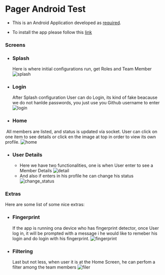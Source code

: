 # Pager Android Test
- This is an Android Application developed as [required](https://gist.github.com/Chompas/2d235019f2d1e38086d17e71f53fafc5#file-android-task-md).

- To install the app please follow this [link](https://rink.hockeyapp.net/apps/e352ea040fc6452da2e94e6ba19bf829/app_versions/1)

### Screens

- ### Splash
  Here is where initial configurations run, get Roles and Team Member
  ![splash](https://www.dropbox.com/s/hoxfp7foj36imra/splash_screen.png?dl=0)
  
- ### Login
  After Splash configuration User can do Login, its kind of fake beacause we do not hanlde passwords, you just use you Github username to enter
  ![login](https://lh5.googleusercontent.com/9oADS_UPZfwqRyYTFBE66YeuKSKwlJMAv9Kf2Rw4u1A7guiizB4k7MpGfqEht288EN8FPFYIFiDBzlE=w2560-h1310-rw)

- ### Home
  All members are listed, and status is updated vía socket. User can click on one item to see details or click en the image at top in order to view its own profile.
  ![home](https://lh6.googleusercontent.com/P9vAIxUpjqZwWelEmFUwJqEDnUJFACAO1ne0iOZc9q0Y0dSMZLH_Svu8aKbXXM3DuWHm5HL4JEoU8gk=w2560-h1310-rw)

- ### User Details
  - Here we have two functionalities, one is when User enter to see a Member Details
  ![detail](https://lh4.googleusercontent.com/W34kaFjnANOThm8ETBt9Cn9DBtH4r836zOTGWFzzuZnjM-lS7_uFeKeremQm1ATvTUfq_g6fk5CDV6g=w2560-h1310-rw)
  - And also if enters in his profile he can change his status
  ![change_status](https://lh3.googleusercontent.com/HPVQ2sAJjnh5bBENHsGsNhdC-TtiQuIe77lwAvRLoY88-Lw1YrS6PFrwkIAwPqT-EKfN-s_dPI25_Ps=w2560-h1310-rw)

### Extras
  Here are some list of some nice extras:
  
- ### Fingerprint
  If the app is running ona device who has fingerprint detector, once User log in, it will be prompted with a message i he would like to remeber his login and do login with his fingerprint.
  ![fingerprint](https://lh6.googleusercontent.com/42x9yry3AXdX45mrNftl7vsW2mWBQ5jKh1KzWkAdDIUncVZmLPX9Qedy1UXS01KP_AIfOi4bvodZKGw=w2560-h1310-rw)

- ### Filtering
  Last but not less, when user it is at the Home Screen, he can perfom a filter among the team members
  ![filer](https://lh5.googleusercontent.com/gcJhjypNUHz7XeGNGdoxvCzzIVNK3eILGlLp6i8l3AU1ZHIfbN-mXXcmo9yPh3_LPNxwa_ITXzrwNmQ=w2560-h1310-rw)

